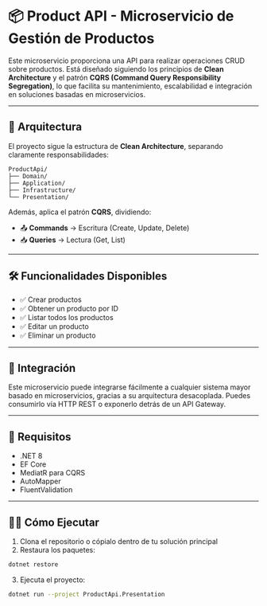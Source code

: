 # 📦 Product API - Microservicio de Gestión de Productos

Este microservicio proporciona una API para realizar operaciones CRUD sobre productos. Está diseñado siguiendo los principios de **Clean Architecture** y el patrón **CQRS (Command Query Responsibility Segregation)**, lo que facilita su mantenimiento, escalabilidad e integración en soluciones basadas en microservicios.

---

## 🧱 Arquitectura

El proyecto sigue la estructura de **Clean Architecture**, separando claramente responsabilidades:

```plaintext
ProductApi/
├── Domain/           
├── Application/      
├── Infrastructure/   
└── Presentation/     
```

Además, aplica el patrón **CQRS**, dividiendo:

- 📤 **Commands** → Escritura (Create, Update, Delete)
- 📥 **Queries** → Lectura (Get, List)


---

## 🛠️ Funcionalidades Disponibles

- ✅ Crear productos
- ✅ Obtener un producto por ID
- ✅ Listar todos los productos
- ✅ Editar un producto
- ✅ Eliminar un producto


---



## 🔌 Integración

Este microservicio puede integrarse fácilmente a cualquier sistema mayor basado en microservicios, gracias a su arquitectura desacoplada. Puedes consumirlo vía HTTP REST o exponerlo detrás de un API Gateway.

---

## 🧰 Requisitos

- .NET 8
- EF Core 
- MediatR para CQRS
- AutoMapper 
- FluentValidation 

---

## 🧑‍💻 Cómo Ejecutar

1. Clona el repositorio o cópialo dentro de tu solución principal
2. Restaura los paquetes:

```bash
dotnet restore
```

3. Ejecuta el proyecto:

```bash
dotnet run --project ProductApi.Presentation
```
